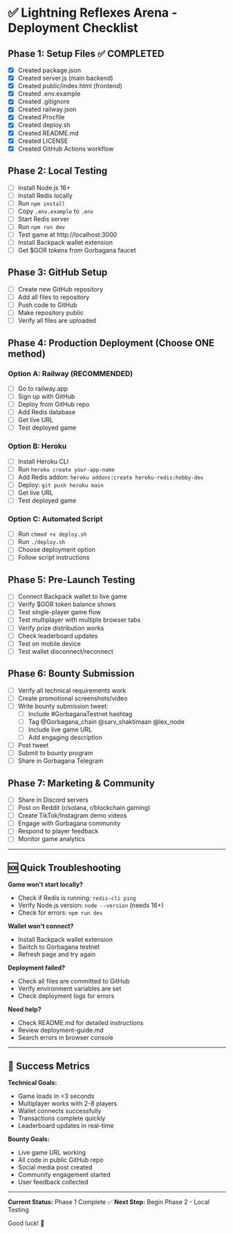 # ✅ Lightning Reflexes Arena - Deployment Checklist

## Phase 1: Setup Files ✅ COMPLETED
- [x] Created package.json
- [x] Created server.js (main backend)
- [x] Created public/index.html (frontend)
- [x] Created .env.example
- [x] Created .gitignore
- [x] Created railway.json
- [x] Created Procfile
- [x] Created deploy.sh
- [x] Created README.md
- [x] Created LICENSE
- [x] Created GitHub Actions workflow

## Phase 2: Local Testing
- [ ] Install Node.js 16+
- [ ] Install Redis locally
- [ ] Run `npm install`
- [ ] Copy `.env.example` to `.env`
- [ ] Start Redis server
- [ ] Run `npm run dev`
- [ ] Test game at http://localhost:3000
- [ ] Install Backpack wallet extension
- [ ] Get $GOR tokens from Gorbagana faucet

## Phase 3: GitHub Setup
- [ ] Create new GitHub repository
- [ ] Add all files to repository
- [ ] Push code to GitHub
- [ ] Make repository public
- [ ] Verify all files are uploaded

## Phase 4: Production Deployment (Choose ONE method)

### Option A: Railway (RECOMMENDED)
- [ ] Go to railway.app
- [ ] Sign up with GitHub
- [ ] Deploy from GitHub repo
- [ ] Add Redis database
- [ ] Get live URL
- [ ] Test deployed game

### Option B: Heroku
- [ ] Install Heroku CLI
- [ ] Run `heroku create your-app-name`
- [ ] Add Redis addon: `heroku addons:create heroku-redis:hobby-dev`
- [ ] Deploy: `git push heroku main`
- [ ] Get live URL
- [ ] Test deployed game

### Option C: Automated Script
- [ ] Run `chmod +x deploy.sh`
- [ ] Run `./deploy.sh`
- [ ] Choose deployment option
- [ ] Follow script instructions

## Phase 5: Pre-Launch Testing
- [ ] Connect Backpack wallet to live game
- [ ] Verify $GOR token balance shows
- [ ] Test single-player game flow
- [ ] Test multiplayer with multiple browser tabs
- [ ] Verify prize distribution works
- [ ] Check leaderboard updates
- [ ] Test on mobile device
- [ ] Test wallet disconnect/reconnect

## Phase 6: Bounty Submission
- [ ] Verify all technical requirements work
- [ ] Create promotional screenshots/video
- [ ] Write bounty submission tweet:
  - [ ] Include #GorbaganaTestnet hashtag
  - [ ] Tag @Gorbagana_chain @sarv_shaktimaan @lex_node
  - [ ] Include live game URL
  - [ ] Add engaging description
- [ ] Post tweet
- [ ] Submit to bounty program
- [ ] Share in Gorbagana Telegram

## Phase 7: Marketing & Community
- [ ] Share in Discord servers
- [ ] Post on Reddit (r/solana, r/blockchain gaming)
- [ ] Create TikTok/Instagram demo videos
- [ ] Engage with Gorbagana community
- [ ] Respond to player feedback
- [ ] Monitor game analytics

---

## 🆘 Quick Troubleshooting

**Game won't start locally?**
- Check if Redis is running: `redis-cli ping`
- Verify Node.js version: `node --version` (needs 16+)
- Check for errors: `npm run dev`

**Wallet won't connect?**
- Install Backpack wallet extension
- Switch to Gorbagana testnet
- Refresh page and try again

**Deployment failed?**
- Check all files are committed to GitHub
- Verify environment variables are set
- Check deployment logs for errors

**Need help?**
- Check README.md for detailed instructions
- Review deployment-guide.md
- Search errors in browser console

---

## 🎯 Success Metrics

**Technical Goals:**
- Game loads in <3 seconds
- Multiplayer works with 2-8 players
- Wallet connects successfully
- Transactions complete quickly
- Leaderboard updates in real-time

**Bounty Goals:**
- Live game URL working
- All code in public GitHub repo
- Social media post created
- Community engagement started
- User feedback collected

---

**Current Status:** Phase 1 Complete ✅
**Next Step:** Begin Phase 2 - Local Testing

Good luck! 🚀